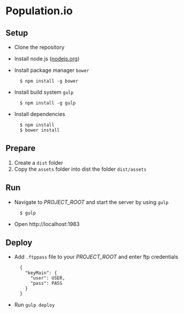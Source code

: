 # Population.io

## Setup

* Clone the repository
* Install node.js ([nodejs.org](http://nodejs.org))
* Install package manager `bower`

        $ npm install -g bower

* Install build system `gulp`

        $ npm install -g gulp

* Install dependencies

        $ npm install
        $ bower install

## Prepare

1. Create a `dist` folder
2. Copy the `assets` folder into dist the folder `dist/assets`

## Run

* Navigate to *PROJECT_ROOT* and start the server by using `gulp`

        $ gulp

* Open http://localhost:1983

## Deploy

* Add `.ftppass` file to your *PROJECT_ROOT* and enter ftp credentials

        {
          "keyMain": {
            "user": USER,
            "pass": PASS
          }
        }

* Run `gulp deploy`
